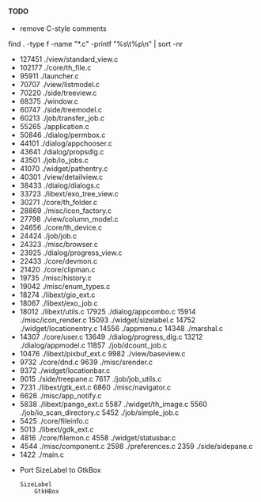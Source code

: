 

#### TODO

* remove C-style comments

find . -type f -name "*.c" -printf "%s\t%p\n" | sort -nr

+   127451	./view/standard_view.c
+   102177	./core/th_file.c
+   95911	./launcher.c
+   70707	./view/listmodel.c
+   70220	./side/treeview.c
+   68375	./window.c
+   60747	./side/treemodel.c
+   60213	./job/transfer_job.c
+   55265	./application.c
+   50846	./dialog/permbox.c
+   44101	./dialog/appchooser.c
+   43641	./dialog/propsdlg.c
+   43501	./job/io_jobs.c
+   41070	./widget/pathentry.c
+   40301	./view/detailview.c
+   38433	./dialog/dialogs.c
+   33723	./libext/exo_tree_view.c
+   30271	./core/th_folder.c
+   28869	./misc/icon_factory.c
+   27798	./view/column_model.c
+   24656	./core/th_device.c
+   24424	./job/job.c
+   24323	./misc/browser.c
+   23925	./dialog/progress_view.c
+   22433	./core/devmon.c
+   21420	./core/clipman.c
+   19735	./misc/history.c
+   19042	./misc/enum_types.c
+   18274	./libext/gio_ext.c
+   18067	./libext/exo_job.c
+   18012	./libext/utils.c
    17925	./dialog/appcombo.c
    15914	./misc/icon_render.c
    15093	./widget/sizelabel.c
    14752	./widget/locationentry.c
    14556	./appmenu.c
    14348	./marshal.c
+   14307	./core/user.c
    13649	./dialog/progress_dlg.c
    13212	./dialog/appmodel.c
    11857	./job/dcount_job.c
+   10476	./libext/pixbuf_ext.c
    9982	./view/baseview.c
+   9732	./core/dnd.c
    9639	./misc/srender.c
+   9372	./widget/locationbar.c
+   9015	./side/treepane.c
    7617	./job/job_utils.c
+   7231	./libext/gtk_ext.c
    6860	./misc/navigator.c
+   6626	./misc/app_notify.c
+   5838	./libext/pango_ext.c
    5587	./widget/th_image.c
    5560	./job/io_scan_directory.c
    5452	./job/simple_job.c
+   5425	./core/fileinfo.c
+   5013	./libext/gdk_ext.c
+   4816	./core/filemon.c
    4558	./widget/statusbar.c
+   4544	./misc/component.c
    2598	./preferences.c
    2359	./side/sidepane.c
+   1422	./main.c

* Port SizeLabel to GtkBox
    
    ```
    SizeLabel
        GtkHBox
    ```


